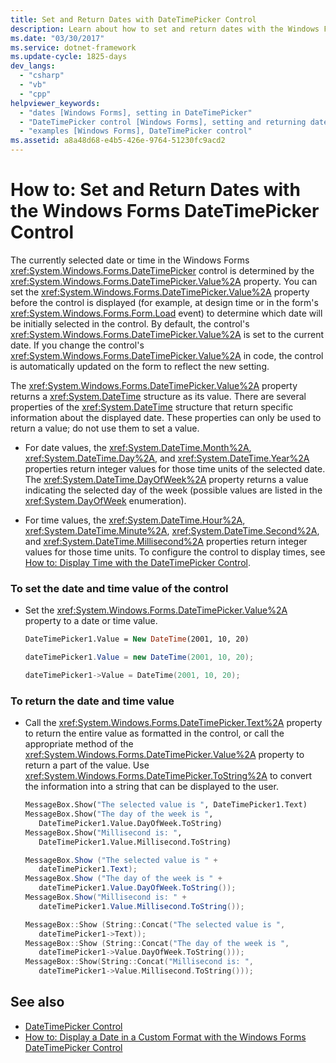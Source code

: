 ```yaml
---
title: Set and Return Dates with DateTimePicker Control
description: Learn about how to set and return dates with the Windows Forms DateTimePicker control by means of Visual Basic, C#, and CPP code examples.
ms.date: "03/30/2017"
ms.service: dotnet-framework
ms.update-cycle: 1825-days
dev_langs:
  - "csharp"
  - "vb"
  - "cpp"
helpviewer_keywords:
  - "dates [Windows Forms], setting in DateTimePicker"
  - "DateTimePicker control [Windows Forms], setting and returning dates"
  - "examples [Windows Forms], DateTimePicker control"
ms.assetid: a8a48d68-e4b5-426e-9764-51230fc9acd2
---
```

# How to: Set and Return Dates with the Windows Forms DateTimePicker Control

The currently selected date or time in the Windows Forms <xref:System.Windows.Forms.DateTimePicker> control is determined by the <xref:System.Windows.Forms.DateTimePicker.Value%2A> property. You can set the <xref:System.Windows.Forms.DateTimePicker.Value%2A> property before the control is displayed (for example, at design time or in the form's <xref:System.Windows.Forms.Form.Load> event) to determine which date will be initially selected in the control. By default, the control's <xref:System.Windows.Forms.DateTimePicker.Value%2A> is set to the current date. If you change the control's <xref:System.Windows.Forms.DateTimePicker.Value%2A> in code, the control is automatically updated on the form to reflect the new setting.

The <xref:System.Windows.Forms.DateTimePicker.Value%2A> property returns a <xref:System.DateTime> structure as its value. There are several properties of the <xref:System.DateTime> structure that return specific information about the displayed date. These properties can only be used to return a value; do not use them to set a value.

- For date values, the <xref:System.DateTime.Month%2A>, <xref:System.DateTime.Day%2A>, and <xref:System.DateTime.Year%2A> properties return integer values for those time units of the selected date. The <xref:System.DateTime.DayOfWeek%2A> property returns a value indicating the selected day of the week (possible values are listed in the <xref:System.DayOfWeek> enumeration).

- For time values, the <xref:System.DateTime.Hour%2A>, <xref:System.DateTime.Minute%2A>, <xref:System.DateTime.Second%2A>, and <xref:System.DateTime.Millisecond%2A> properties return integer values for those time units. To configure the control to display times, see [How to: Display Time with the DateTimePicker Control](how-to-display-time-with-the-datetimepicker-control.md).

### To set the date and time value of the control

- Set the <xref:System.Windows.Forms.DateTimePicker.Value%2A> property to a date or time value.

    ```vb
    DateTimePicker1.Value = New DateTime(2001, 10, 20)
    ```

    ```csharp
    dateTimePicker1.Value = new DateTime(2001, 10, 20);
    ```

    ```cpp
    dateTimePicker1->Value = DateTime(2001, 10, 20);
    ```

### To return the date and time value

- Call the <xref:System.Windows.Forms.DateTimePicker.Text%2A> property to return the entire value as formatted in the control, or call the appropriate method of the <xref:System.Windows.Forms.DateTimePicker.Value%2A> property to return a part of the value. Use <xref:System.Windows.Forms.DateTimePicker.ToString%2A> to convert the information into a string that can be displayed to the user.

    ```vb
    MessageBox.Show("The selected value is ", DateTimePicker1.Text)
    MessageBox.Show("The day of the week is ",
       DateTimePicker1.Value.DayOfWeek.ToString)
    MessageBox.Show("Millisecond is: ",
       DateTimePicker1.Value.Millisecond.ToString)
    ```

    ```csharp
    MessageBox.Show ("The selected value is " +
       dateTimePicker1.Text);
    MessageBox.Show ("The day of the week is " +
       dateTimePicker1.Value.DayOfWeek.ToString());
    MessageBox.Show("Millisecond is: " +
       dateTimePicker1.Value.Millisecond.ToString());
    ```

    ```cpp
    MessageBox::Show (String::Concat("The selected value is ",
       dateTimePicker1->Text));
    MessageBox::Show (String::Concat("The day of the week is ",
       dateTimePicker1->Value.DayOfWeek.ToString()));
    MessageBox::Show(String::Concat("Millisecond is: ",
       dateTimePicker1->Value.Millisecond.ToString()));
    ```

## See also

- [DateTimePicker Control](datetimepicker-control-windows-forms.md)
- [How to: Display a Date in a Custom Format with the Windows Forms DateTimePicker Control](display-a-date-in-a-custom-format-with-wf-datetimepicker-control.md)
